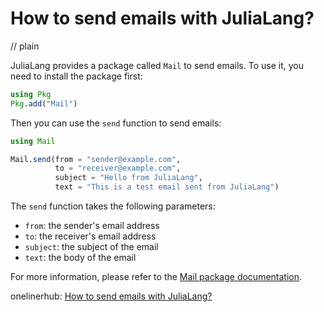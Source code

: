 # How to send emails with JuliaLang?
// plain

JuliaLang provides a package called `Mail` to send emails. To use it, you need to install the package first:
```julia
using Pkg
Pkg.add("Mail")
```

Then you can use the `send` function to send emails:
```julia
using Mail

Mail.send(from = "sender@example.com",
          to = "receiver@example.com",
          subject = "Hello from JuliaLang",
          text = "This is a test email sent from JuliaLang")
```

The `send` function takes the following parameters:
- `from`: the sender's email address
- `to`: the receiver's email address
- `subject`: the subject of the email
- `text`: the body of the email

For more information, please refer to the [Mail package documentation](https://juliapackages.com/docs/Mail/).

onelinerhub: [How to send emails with JuliaLang?](https://onelinerhub.com/julialang/how-to-send-emails-with-julialang)